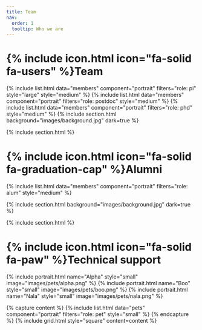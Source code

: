 ```yaml
---
title: Team
nav:
  order: 1
  tooltip: Who we are
---
```


# {% include icon.html icon="fa-solid fa-users" %}Team


{% include list.html data="members" component="portrait" filters="role: pi" style="large"  style="medium"   %}
{% include list.html data="members" component="portrait" filters="role: postdoc"   style="medium"  %}
{% include list.html data="members" component="portrait" filters="role: phd"  style="medium"  %}
{% include section.html background="images/background.jpg" dark=true %}

{% include section.html %}


# {% include icon.html icon="fa-solid fa-graduation-cap" %}Alumni

{% include list.html data="members" component="portrait" filters="role: alum" style="medium"  %}

{% include section.html background="images/background.jpg" dark=true %}

{% include section.html %}
# {% include icon.html icon="fa-solid fa-paw" %}Technical support


{% include portrait.html name="Alpha" style="small" image="images/pets/alpha.png" %}
{% include portrait.html name="Boo" style="small" image="images/pets/boo.png" %}
{% include portrait.html name="Nala" style="small" image="images/pets/nala.png" %}

{% capture content %}
{% include list.html data="pets" component="portrait" filters="role: pet" style="small" %}
{% endcapture %}
{% include grid.html style="square" content=content   %}
